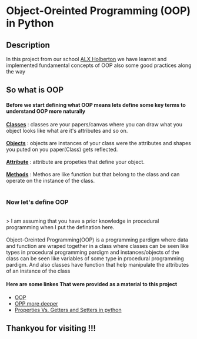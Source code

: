 # Object-Oreinted Programming (OOP) in Python

## Description
In this project from our school [ALX Holberton](https://www.alxafrica.com) we have learnet and implemented fundamental concepts of OOP also some good practices along the way

## So what is OOP

#### Before we start defining what OOP means lets define some key terms to understand OOP more naturally

<u><strong>Classes</strong></u> : classes are your papers/canvas where you can draw what you object looks like what are it's attributes and so on.<br>
<br>
<u><strong>Objects</strong></u> : objects are instances of your class were the attributes and shapes you puted on you paper(Class) gets reflected.<br>
<br>
<u><strong>Attribute</strong></u> : attribute are propeties that define your object.<br>
<br>
<u><strong>Methods</strong></u> : Methos are like function but that belong to the class and can operate on the instance of the class.<br>
<br>
### Now let's define OOP
<br>
> I am assuming that you have a prior knowledge in procedural programming when I put the defination here.<br>
<br>
Object-Oreinted Programming(OOP) is a programming pardigm where data and function are wraped together in a class where classes can be seen like types in procedural programming pardigm and instances/objects of the class can be seen like variables of some type in procedural programming pardigm. And also classes have function that help manipulate the attributes of an instance of the class

#### Here are some linkes That were provided as a material to this project

* [OOP](https://python.swaroopch.com/oop.html)
* [OPP more deeper](https://python-course.eu/oop/object-oriented-programming.php)
* [Properties Vs. Getters and Setters in python](https://python-course.eu/oop/properties-vs-getters-and-setters.php)


## Thankyou for visiting !!!
